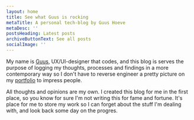 ```yaml
---
layout: home
title: See what Guus is rocking
metaTitle: A personal tech-blog by Guus Hoeve
metaDesc: ''
postsHeading: Latest posts
archiveButtonText: See all posts
socialImage: ''
---
```

My name is [Guus](#), UX/UI-designer that codes, and this blog is serves the purpose of logging my thoughts, processes and findings in a more contemporary way so I don't have to reverse engineer a pretty picture on my [portfolio]() to impress people.

All thoughts and opinions are my own. I created this blog for me in the first place, so you know for sure I'm not writing this for fame and fortune. It's place for me to store my work so I can forget about the stuff I'm dealing with, and look back some day on the progres.


